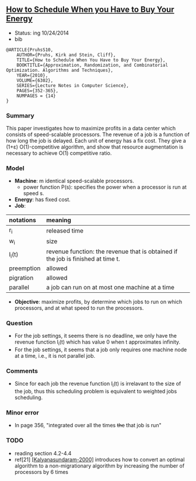 ## [How to Schedule When you Have to Buy Your Energy](http://link.springer.com/chapter/10.1007%2F978-3-642-15369-3_27#page-1)


- Status: ing 10/24/2014
- bib
```
@ARTICLE{PruhsS10,
    AUTHOR={Pruhs, Kirk and Stein, Cliff},
    TITLE={How to Schedule When You Have to Buy Your Energy},
    BOOKTITLE={Approximation, Randomization, and Combinatorial Optimization. Algorithms and Techniques},
    YEAR={2010},
    VOLUME={6302},
    SERIES={Lecture Notes in Computer Science},
    PAGES={352-365},
    NUMPAGES = {14}
}
```


### Summary
This paper investigates how to maximize profits in a data center which consists of speed-scalable processors. The revenue of a job is a function of how long the job is delayed. Each unit of energy has a fix cost. They give a (1+&epsilon;) O(1)-competitive algorithm, and show that resource augmentation is necessary to achieve O(1) competitive ratio. 

### Model
- **Machine**: m identical speed-scalable processors.
    - power function P(s): specifies the power when a processor is run at speed s.
- **Energy**: has fixed cost.
- **Job**: 

|notations| meaning|
|:--------|:-------|
|r<sub>i</sub>| released time |
|w<sub>i</sub>| size|
|I<sub>i</sub>(t)|revenue function: the revenue that is obtained if the job is finished at time t.|
|preemption | allowed|
|pigration| allowed|
|parallel| a job can run on at most one machine at a time|

- **Objective**: maximize profits, by determine which jobs to run on which processors, and at what speed to run the processors.


### Question
- For the job settings, it seems there is no deadline, we only have the revenue function  I<sub>i</sub>(t) which has value 0 when t approximates infinity.
- For the job settings, it seems that a job only requires one machine node at a time, i.e., it is not parallel job.

### Comments
- Since for each job the revenue function I<sub>i</sub>(t) is irrelavant to the size of the job, thus this scheduling problem is equivalent to weighted jobs scheduling.

### Minor error
- In page 356, "integrated over all the times ~~the~~ that job is run"

### TODO
- reading section 4.2-4.4
- ref[21] [[Kalyanasundaram-2000]](http://www.sciencedirect.com/science/article/pii/S0196677400911283) introduces how to convert an optimal algorithm to a non-migrationary algorithm by increasing the number of processors by 6 times
